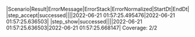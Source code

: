 |Scenario|Result|ErrorMessage|ErrorStack|ErrorNormalized|StartDt|EndDt|
|step_accept|successed||||2022-06-21 01:57:25.495476|2022-06-21 01:57:25.636503|
|step_show|successed||||2022-06-21 01:57:25.636503|2022-06-21 01:57:25.668147|
Coverage: 2/2
